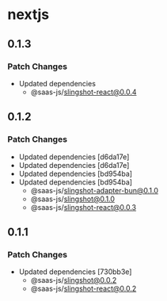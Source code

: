 # nextjs

## 0.1.3

### Patch Changes

- Updated dependencies
  - @saas-js/slingshot-react@0.0.4

## 0.1.2

### Patch Changes

- Updated dependencies [d6da17e]
- Updated dependencies [d6da17e]
- Updated dependencies [bd954ba]
- Updated dependencies [bd954ba]
  - @saas-js/slingshot-adapter-bun@0.1.0
  - @saas-js/slingshot@0.1.0
  - @saas-js/slingshot-react@0.0.3

## 0.1.1

### Patch Changes

- Updated dependencies [730bb3e]
  - @saas-js/slingshot@0.0.2
  - @saas-js/slingshot-react@0.0.2
